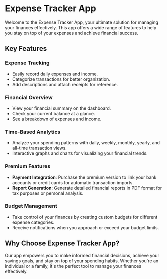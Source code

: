 # Expense Tracker App

Welcome to the Expense Tracker App, your ultimate solution for managing your finances effectively. This app offers a wide range of features to help you stay on top of your expenses and achieve financial success.

## Key Features

### Expense Tracking

- Easily record daily expenses and income.
- Categorize transactions for better organization.
- Add descriptions and attach receipts for reference.

### Financial Overview

- View your financial summary on the dashboard.
- Check your current balance at a glance.
- See a breakdown of expenses and income.

### Time-Based Analytics

- Analyze your spending patterns with daily, weekly, monthly, yearly, and all-time transaction views.
- Interactive graphs and charts for visualizing your financial trends.

### Premium Features

- **Payment Integration**: Purchase the premium version to link your bank accounts or credit cards for automatic transaction imports.
- **Report Generation**: Generate detailed financial reports in PDF format for tax purposes or personal analysis.

### Budget Management

- Take control of your finances by creating custom budgets for different expense categories.
- Receive notifications when you approach or exceed your budget limits.

## Why Choose Expense Tracker App?

Our app empowers you to make informed financial decisions, achieve your savings goals, and stay on top of your spending habits. Whether you're an individual or a family, it's the perfect tool to manage your finances effectively.

